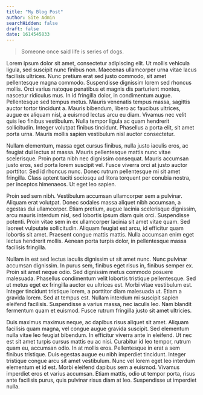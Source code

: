 ```yaml
---
title: "My Blog Post"
author: Site Admin
searchHidden: false
draft: false
date: 1614545833
---
```


> Someone once said life is series of dogs.

Lorem ipsum dolor sit amet, consectetur adipiscing elit. Ut mollis vehicula ligula, sed suscipit nunc finibus non. Maecenas ullamcorper urna vitae lacus facilisis ultrices. Nunc pretium erat sed justo commodo, sit amet pellentesque magna commodo. Suspendisse dignissim lorem sed rhoncus mollis. Orci varius natoque penatibus et magnis dis parturient montes, nascetur ridiculus mus. In id fringilla dolor, in condimentum augue. Pellentesque sed tempus metus. Mauris venenatis tempus massa, sagittis auctor tortor tincidunt a. Mauris bibendum, libero ac faucibus ultrices, augue ex aliquam nisl, a euismod lectus arcu eu diam. Vivamus nec velit quis leo finibus vestibulum. Nulla tempor ligula ac quam hendrerit sollicitudin. Integer volutpat finibus tincidunt. Phasellus a porta elit, sit amet porta urna. Mauris mollis sapien vestibulum nisl auctor consectetur.

Nullam elementum, massa eget cursus finibus, nulla justo iaculis eros, ac feugiat dui lectus at massa. Mauris pellentesque mattis nunc vitae scelerisque. Proin porta nibh nec dignissim consequat. Mauris accumsan justo eros, sed porta lorem suscipit vel. Fusce viverra orci at justo auctor porttitor. Sed id rhoncus nunc. Donec rutrum pellentesque mi sit amet fringilla. Class aptent taciti sociosqu ad litora torquent per conubia nostra, per inceptos himenaeos. Ut eget leo sapien.

Proin sed sem nibh. Vestibulum accumsan ullamcorper sem a pulvinar. Aliquam erat volutpat. Donec sodales massa aliquet nibh accumsan, a egestas dui ullamcorper. Etiam pretium, augue lacinia scelerisque dignissim, arcu mauris interdum nisl, sed lobortis ipsum diam quis orci. Suspendisse potenti. Proin vitae sem in ex ullamcorper lacinia sit amet vitae quam. Sed laoreet vulputate sollicitudin. Aliquam feugiat est arcu, id efficitur quam lobortis sit amet. Praesent congue mattis mattis. Nulla accumsan enim eget lectus hendrerit mollis. Aenean porta turpis dolor, in pellentesque massa facilisis fringilla.

Nullam in est sed lectus iaculis dignissim ut sit amet nunc. Nunc pulvinar accumsan dignissim. In purus sem, finibus eget risus in, finibus semper ex. Proin sit amet neque odio. Sed dignissim metus commodo posuere malesuada. Phasellus condimentum velit lobortis tristique pellentesque. Sed ut metus eget ex fringilla auctor eu ultrices est. Morbi vitae vestibulum est. Integer tincidunt tristique lorem, a porttitor diam malesuada ut. Etiam a gravida lorem. Sed at tempus est. Nullam interdum mi suscipit sapien eleifend facilisis. Suspendisse a varius massa, nec iaculis leo. Nam blandit fermentum quam et euismod. Fusce rutrum fringilla justo sit amet ultricies.

Duis maximus maximus neque, ac dapibus risus aliquet sit amet. Aliquam facilisis quam magna, vel congue augue gravida suscipit. Sed elementum nulla vitae leo feugiat bibendum. In efficitur viverra ante in eleifend. Ut nec est sit amet turpis cursus mattis eu ac nisi. Curabitur id leo tempor, rutrum quam eu, accumsan odio. In at mollis eros. Pellentesque in erat a sem finibus tristique. Duis egestas augue eu nibh imperdiet tincidunt. Integer tristique congue arcu sit amet vestibulum. Nunc vel lorem eget leo interdum elementum et id est. Morbi eleifend dapibus sem a euismod. Vivamus imperdiet eros et varius accumsan. Etiam mattis, odio ut tempor porta, risus ante facilisis purus, quis pulvinar risus diam at leo. Suspendisse ut imperdiet nulla.
